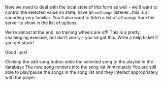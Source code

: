 Now we need to deal with the local state of this form as well - we'll want to control the selected value on state, have an `onChange` listener...this is all sounding very familiar. You'll also want to fetch a list of all songs from the server to show in the list of options.

We're almost at the end, so training wheels are off! This is a pretty challenging exercise, but don't worry - you've got this. Write a help ticket if you get stuck!

Good luck!

<guide>
Clicking the add song button adds the selected song to the playlist in the database
The new song renders into the song list immediately
You are still able to play/pause the songs in the song list and they interact appropriately with the player
</guide>